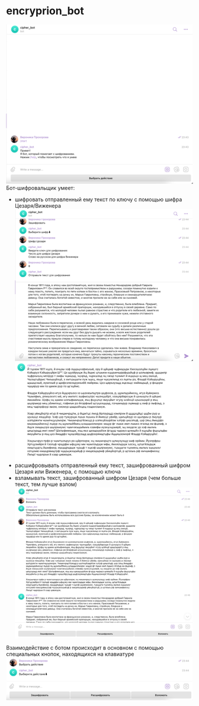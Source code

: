 # encryprion_bot

![Старт](/images/start.png)  
Бот-шифровальщик умеет:  
  - шифровать отправленный ему текст по ключу с помощью шифра Цезаря/Виженера  
  ![Шифрование](/images/encryption.png)  
  ![Результат шифрования](/images/result.png)  
  - расшифровывать отправленный ему текст, зашифрованный шифром Цезаря или Виженера, с помощью ключа  
  - взламывать текст, зашифрованный шифром Цезаря (чем больше текст, тем лучше взлом) 
  ![Взломанный текст](/images/hacked_text.png)   

Взаимодействие с ботом происходит в основном с помощью специальных кнопок, находящихся на клавиатуре
![Кнопки](/images/actions.png)  
